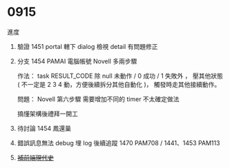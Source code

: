 # 0915

進度

1. 驗證 1451 portal 轄下 dialog 檢視 detail
   有問題修正
2. 分支 1454 PAMAI 電腦帳號 Novell 多兩步驟
   
   作法：
   task RESULT_CODE 除 null 未動作 / 0 成功 / 1 失敗外 ，
   壓其他狀態 ( 不一定是 2 3 4 動，方便後續拆分其他自動化 )，
   觸發時走其他接續動作。
   
   問題：
   Novell 第六步驟 需要增加不同的 timer 不太確定做法
   
   搞懂架構後禮拜一開工

3. 待討論 1454 鳳還巢
4. 錯誤訊息無法 debug 埋 log 後續追蹤 1470 PAM708 / 1441、1453 PAM113

5. [~~補前端現代史~~](https://github.com/johch3n611u/Side-Project-Getting-Things-Done)
 
